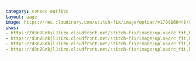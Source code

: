 ```yaml
---
category: senses-outfits
layout: page
image: https://res.cloudinary.com/stitch-fix/image/upload/v1709166448/Style_studio/Styleshuffle/2023-09-13_W_ISOF_E27_8270.jpg
skus:
- https://d3n78nkjl8tizo.cloudfront.net/stitch-fix/image/upload/c_fit,h_720,w_862/v1653454188/jhdtxaycmqj0amd3ek1t.jpg
- https://d3n78nkjl8tizo.cloudfront.net/stitch-fix/image/upload/c_fit,h_720,w_862/v1663083607/t751cnuidp7hgffxheak.jpg
- https://d3n78nkjl8tizo.cloudfront.net/stitch-fix/image/upload/c_fit,h_720,w_862/v1669103567/cu9yruwfhloeioln57gf.jpg
- https://d3n78nkjl8tizo.cloudfront.net/stitch-fix/image/upload/c_fit,h_720,w_862/v1682354412/twirouzvqobyftpyllox.jpg
---
```



